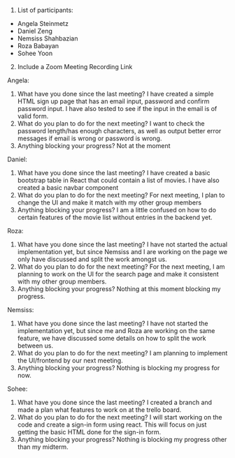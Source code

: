 1. List of participants:
- Angela Steinmetz
- Daniel Zeng
- Nemsiss Shahbazian
- Roza Babayan
- Sohee Yoon
2. Include a Zoom Meeting Recording Link

Angela:
1.	What have you done since the last meeting?
I have created a simple HTML sign up page that has an email input, password and confirm password input.
I have also tested to see if the input in the email is of valid form.
2.	What do you plan to do for the next meeting? 
I want to check the password length/has enough characters, as well as output better error messages if email is wrong
or password is wrong.
3.	Anything blocking your progress?
Not at the moment

Daniel:
1.	What have you done since the last meeting?
I have created a basic bootstrap table in React that could contain a list of movies. I have also created a basic navbar component
2.	What do you plan to do for the next meeting?
For next meeting, I plan to change the UI and make it match with my other group members
3.	Anything blocking your progress?
I am a little confused on how to do certain features of the movie list without entries in the backend yet. 

Roza:
1.	What have you done since the last meeting?
I have not started the actual implementation yet, but since Nemsiss and I are working on the page we only have discussed and split the work amongst us.
2.	What do you plan to do for the next meeting?
 For the next meeting, I am planning to work on the UI for the search page and make it consistent with my other group members.
3.	Anything blocking your progress?
 Nothing at this moment blocking my progress.

Nemsiss:
1.	What have you done since the last meeting?
    I have not started the implementation yet, but since me and Roza are working on the same feature, we have discussed 
    some details on how to split the work between us.
2.	What do you plan to do for the next meeting?
    I am planning to implement the UI/frontend by our next meeting.
3.	Anything blocking your progress?
    Nothing is blocking my progress for now.

Sohee:
1.	What have you done since the last meeting?
I created a branch and made a plan what features to work on at the trello board.
2.	What do you plan to do for the next meeting?
I will start working on the code and create a sign-in form using react. This will focus on just
getting the basic HTML done for the sign-in form.
3.	Anything blocking your progress?
Nothing is blocking my progress other than my midterm.